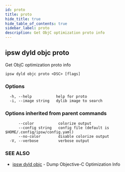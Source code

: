 ```yaml
---
id: proto
title: proto
hide_title: true
hide_table_of_contents: true
sidebar_label: proto
description: Get ObjC optimization proto info
---
```

## ipsw dyld objc proto

Get ObjC optimization proto info

```
ipsw dyld objc proto <DSC> [flags]
```

### Options

```
  -h, --help           help for proto
  -i, --image string   dylib image to search
```

### Options inherited from parent commands

```
      --color           colorize output
      --config string   config file (default is $HOME/.config/ipsw/config.yaml)
      --no-color        disable colorize output
  -V, --verbose         verbose output
```

### SEE ALSO

* [ipsw dyld objc](/docs/cli/ipsw/dyld/objc)	 - Dump Objective-C Optimization Info


